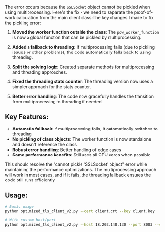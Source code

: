 The error occurs because the `SSLSocket` object cannot be pickled when using multiprocessing. Here's the fix - we need to separate the proof-of-work calculation from the main client class:The key changes I made to fix the pickling error:

1. **Moved the worker function outside the class**: The `pow_worker_function` is now a global function that can be pickled by multiprocessing.

2. **Added a fallback to threading**: If multiprocessing fails (due to pickling issues or other problems), the code automatically falls back to using threading.

3. **Split the solving logic**: Created separate methods for multiprocessing and threading approaches.

4. **Fixed the threading stats counter**: The threading version now uses a simpler approach for the stats counter.

5. **Better error handling**: The code now gracefully handles the transition from multiprocessing to threading if needed.

## Key Features:

- **Automatic fallback**: If multiprocessing fails, it automatically switches to threading
- **No pickling of class objects**: The worker function is now standalone and doesn't reference the class
- **Robust error handling**: Better handling of edge cases
- **Same performance benefits**: Still uses all CPU cores when possible

This should resolve the "cannot pickle 'SSLSocket' object" error while maintaining the performance optimizations. The multiprocessing approach will work in most cases, and if it fails, the threading fallback ensures the code still runs efficiently.

## Usage:

```bash
# Basic usage
python optimized_tls_client_v2.py --cert client.crt --key client.key

# With custom host/port
python optimized_tls_client_v2.py --host 18.202.148.130 --port 8083 --cert client.crt --key client.key
```


